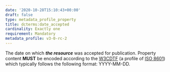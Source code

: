 ```yaml
---
date: '2020-10-28T15:10:43+00:00'
draft: false
type: metadata_profile_property
title: dcterms:date_accepted
cardinality: Exactly one
requirement: Mandatory
metadata_profile: v3-0-rc-2
---
```

The date on which ***the resource*** was accepted for publication. Property content **MUST** be encoded according to the [W3CDTF](https://www.w3.org/TR/NOTE-datetime) (a profile of [ISO 8601](https://www.iso.org/standard/40874.html)) which typically follows the following format: YYYY-MM-DD.
